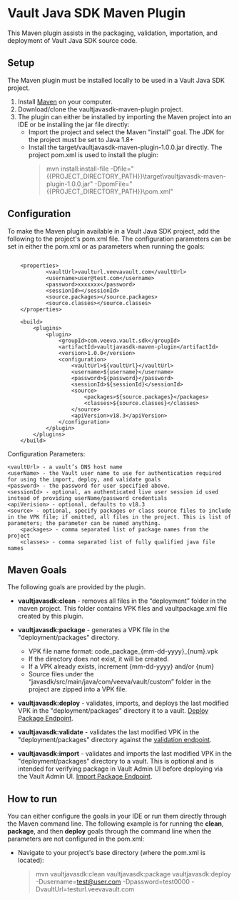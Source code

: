 # Vault Java SDK Maven Plugin

This Maven plugin assists in the packaging, validation, importation, and deployment of Vault Java SDK source code.

## Setup

The Maven plugin must be installed locally to be used in a Vault Java SDK project. 

1. Install [Maven](https://maven.apache.org/download.cgi) on your computer. 
1. Download/clone the vaultjavasdk-maven-plugin project.
1. The plugin can either be installed by importing the Maven project into an IDE or be installing the jar file directly:
    * Import the project and select the Maven "install" goal. The JDK for the project must be set to Java 1.8+
    * Install the target/vaultjavasdk-maven-plugin-1.0.0.jar directly. The project pom.xml is used to install the plugin:
        > mvn install:install-file -Dfile="{{PROJECT_DIRECTORY_PATH}}\target\vaultjavasdk-maven-plugin-1.0.0.jar" -DpomFile="{{PROJECT_DIRECTORY_PATH}}\pom.xml"

## Configuration

To make the Maven plugin available in a Vault Java SDK project, add the following to the project's pom.xml file. The configuration parameters can be set in either the pom.xml or as parameters when running the goals:

```

    <properties>
     		<vaultUrl>vaulturl.veevavault.com</vaultUrl>
    		<username>user@test.com</username>
    		<password>xxxxxxx</password>
    		<sessionId></sessionId>
    		<source.packages></source.packages>
    		<source.classes></source.classes>
    </properties>
    
    <build>    
        <plugins>
        	<plugin>
        		<groupId>com.veeva.vault.sdk</groupId>
	        	<artifactId>vaultjavasdk-maven-plugin</artifactId>
	        	<version>1.0.0</version>
	        	<configuration>
	        		<vaultUrl>${vaultUrl}</vaultUrl>
	        		<username>${username}</username>
	        		<password>${password}</password>
	        		<sessionId>${sessionId}</sessionId>
	        		<source>
	        			<packages>${source.packages}</packages>
	        			<classes>${source.classes}</classes>
	        		</source>
	        		<apiVersion>v18.3</apiVersion>
	        	</configuration>
        	</plugin>
        </plugins>
    </build>    
```

Configuration Parameters:    

```
<vaultUrl> - a vault’s DNS host name
<userName> - the Vault user name to use for authentication required for using the import, deploy, and validate goals
<password> - the password for user specified above. 
<sessionId> - optional, an authenticated live user session id used instead of providing userName/password credentials
<apiVerision> - optional, defaults to v18.3
<source> - optional, specify packages or class source files to include in the VPK file; if omitted, all files in the project. This is list of parameters; the parameter can be named anything.
	<packages> - comma separated list of package names from the project
	<classes> - comma separated list of fully qualified java file names
```

## Maven Goals 

The following goals are provided by the plugin.

* **vaultjavasdk:clean** - removes all files in the “deployment” folder in the maven project. This folder contains VPK files and vaultpackage.xml file created by this plugin. 

* **vaultjavasdk:package** - generates a VPK file in the "deployment/packages" directory. 
    * VPK file name format: code_package_{mm-dd-yyyy}_{num}.vpk
    * If the directory does not exist, it will be created.
    * If a VPK already exists, increment {mm-dd-yyyy} and/or {num} 
    * Source files under the “javasdk/src/main/java/com/veeva/vault/custom” folder in the project are zipped into a VPK file.

* **vaultjavasdk:deploy** - validates, imports, and deploys the last modified VPK in the "deployment/packages" directory it to a vault. [Deploy Package Endpoint](https://developer.veevavault.com/api/18.3/#deploy-package).

* **vaultjavasdk:validate** - validates the last modified VPK in the "deployment/packages" directory against the [validation endpoint](https://internal-developer.veevavault.com/api/18.3/#validate-package).

* **vaultjavasdk:import** - validates and imports the last modified VPK in the "deployment/packages" directory to a vault. This is optional and is intended for verifying package in Vault Admin UI before deploying via the Vault Admin UI. [Import Package Endpoint](https://developer.veevavault.com/api/18.3/#import-package).


## How to run

You can either configure the goals in your IDE or run them directly through the Maven command line. The following example is for running the **clean**, **package**, and then **deploy** goals through the command line when the parameters are not configured in the pom.xml:
* Navigate to your project's base directory (where the pom.xml is located):
    > mvn vaultjavasdk:clean vaultjavasdk:package vaultjavasdk:deploy -Dusername=test@user.com -Dpassword=test0000 -DvaultUrl=testurl.veevavault.com
    
